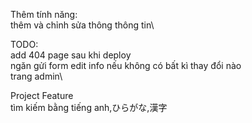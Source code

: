 Thêm tính năng:\
thêm và chỉnh sửa thông thông tin\ 


TODO:\
add 404 page sau khi deploy\
ngăn gửi form edit info nếu không có bất kì thay đổi nào\
trang admin\






Project Feature\
tìm kiếm bằng tiếng anh,ひらがな,漢字
